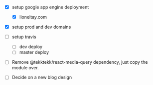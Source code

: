 
- [x] setup google app engine deployment
  - [x] lioneltay.com


- [x] setup prod and dev domains

- [ ] setup travis
  - [ ] dev deploy
  - [ ] master deploy

- [ ] Remove @tekktekk/react-media-query dependency, just copy the module over.

- [ ] Decide on a new blog design
